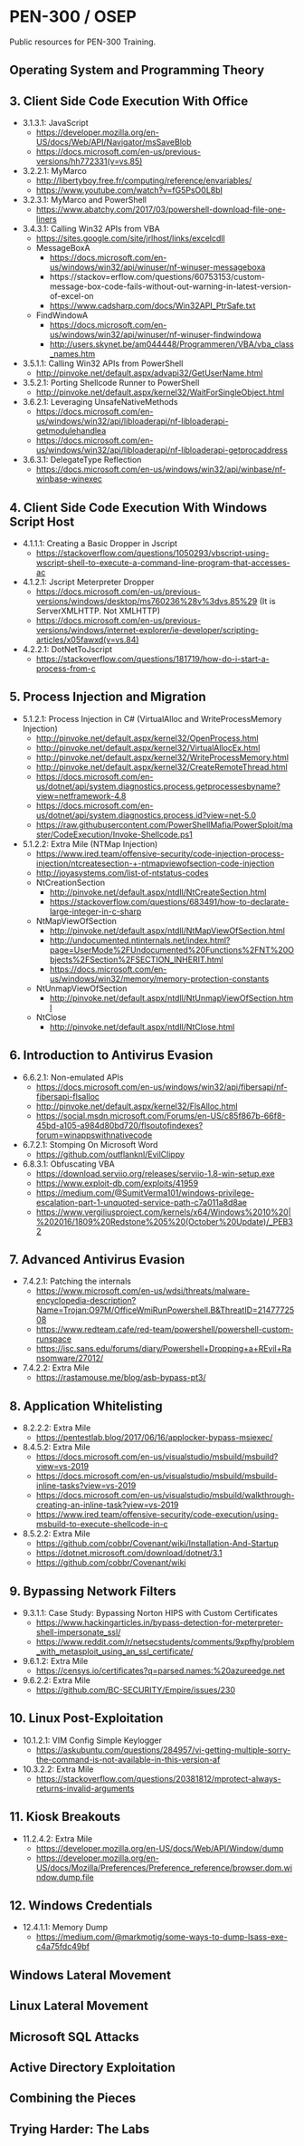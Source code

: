 # PEN-300 / OSEP

Public resources for PEN-300 Training. 

## Operating System and Programming Theory

## 3. Client Side Code Execution With Office
- 3.1.3.1: JavaScript
  - https://developer.mozilla.org/en-US/docs/Web/API/Navigator/msSaveBlob
  - https://docs.microsoft.com/en-us/previous-versions/hh772331(v=vs.85)
- 3.2.2.1: MyMarco
  - http://libertyboy.free.fr/computing/reference/envariables/
  - https://www.youtube.com/watch?v=fG5PsO0L8bI
- 3.2.3.1: MyMarco and PowerShell
  - https://www.abatchy.com/2017/03/powershell-download-file-one-liners
- 3.4.3.1: Calling Win32 APIs from VBA
  - https://sites.google.com/site/jrlhost/links/excelcdll
  - MessageBoxA
    - https://docs.microsoft.com/en-us/windows/win32/api/winuser/nf-winuser-messageboxa
    - https://stackov=erflow.com/questions/60753153/custom-message-box-code-fails-without-out-warning-in-latest-version-of-excel-on
    - https://www.cadsharp.com/docs/Win32API_PtrSafe.txt
  - FindWindowA
    - https://docs.microsoft.com/en-us/windows/win32/api/winuser/nf-winuser-findwindowa
    - http://users.skynet.be/am044448/Programmeren/VBA/vba_class_names.htm
- 3.5.1.1: Calling Win32 APIs from PowerShell
  - http://pinvoke.net/default.aspx/advapi32/GetUserName.html
- 3.5.2.1: Porting Shellcode Runner to PowerShell
  - http://pinvoke.net/default.aspx/kernel32/WaitForSingleObject.html
- 3.6.2.1: Leveraging UnsafeNativeMethods
  - https://docs.microsoft.com/en-us/windows/win32/api/libloaderapi/nf-libloaderapi-getmodulehandlea
  - https://docs.microsoft.com/en-us/windows/win32/api/libloaderapi/nf-libloaderapi-getprocaddress
- 3.6.3.1: DelegateType Reflection
  - https://docs.microsoft.com/en-us/windows/win32/api/winbase/nf-winbase-winexec

## 4. Client Side Code Execution With Windows Script Host
- 4.1.1.1: Creating a Basic Dropper in Jscript
  - https://stackoverflow.com/questions/1050293/vbscript-using-wscript-shell-to-execute-a-command-line-program-that-accesses-ac
- 4.1.2.1: Jscript Meterpreter Dropper
  - https://docs.microsoft.com/en-us/previous-versions/windows/desktop/ms760236%28v%3dvs.85%29 (It is ServerXMLHTTP. Not XMLHTTP)
  - https://docs.microsoft.com/en-us/previous-versions/windows/internet-explorer/ie-developer/scripting-articles/x05fawxd(v=vs.84)
- 4.2.2.1: DotNetToJscript
  - https://stackoverflow.com/questions/181719/how-do-i-start-a-process-from-c

## 5. Process Injection and Migration
- 5.1.2.1: Process Injection in C# (VirtualAlloc and WriteProcessMemory Injection)
  - http://pinvoke.net/default.aspx/kernel32/OpenProcess.html
  - http://pinvoke.net/default.aspx/kernel32/VirtualAllocEx.html
  - http://pinvoke.net/default.aspx/kernel32/WriteProcessMemory.html
  - http://pinvoke.net/default.aspx/kernel32/CreateRemoteThread.html
  - https://docs.microsoft.com/en-us/dotnet/api/system.diagnostics.process.getprocessesbyname?view=netframework-4.8
  - https://docs.microsoft.com/en-us/dotnet/api/system.diagnostics.process.id?view=net-5.0
  - https://raw.githubusercontent.com/PowerShellMafia/PowerSploit/master/CodeExecution/Invoke-Shellcode.ps1
- 5.1.2.2: Extra Mile (NTMap Injection)
  - https://www.ired.team/offensive-security/code-injection-process-injection/ntcreatesection-+-ntmapviewofsection-code-injection
  - http://joyasystems.com/list-of-ntstatus-codes
  - NtCreationSection
    - http://pinvoke.net/default.aspx/ntdll/NtCreateSection.html
    - https://stackoverflow.com/questions/683491/how-to-declarate-large-integer-in-c-sharp
  - NtMapViewOfSection
    - http://pinvoke.net/default.aspx/ntdll/NtMapViewOfSection.html
    - http://undocumented.ntinternals.net/index.html?page=UserMode%2FUndocumented%20Functions%2FNT%20Objects%2FSection%2FSECTION_INHERIT.html
    - https://docs.microsoft.com/en-us/windows/win32/memory/memory-protection-constants
  - NtUnmapViewOfSection
    - http://pinvoke.net/default.aspx/ntdll/NtUnmapViewOfSection.html
  - NtClose
    - http://pinvoke.net/default.aspx/ntdll/NtClose.html 

## 6. Introduction to Antivirus Evasion
- 6.6.2.1: Non-emulated APIs
  - https://docs.microsoft.com/en-us/windows/win32/api/fibersapi/nf-fibersapi-flsalloc
  - http://pinvoke.net/default.aspx/kernel32/FlsAlloc.html
  - https://social.msdn.microsoft.com/Forums/en-US/c85f867b-66f8-45bd-a105-a984d80bd720/flsoutofindexes?forum=winappswithnativecode
- 6.7.2.1: Stomping On Microsoft Word
  - https://github.com/outflanknl/EvilClippy
- 6.8.3.1: Obfuscating VBA
  - https://download.serviio.org/releases/serviio-1.8-win-setup.exe
  - https://www.exploit-db.com/exploits/41959
  - https://medium.com/@SumitVerma101/windows-privilege-escalation-part-1-unquoted-service-path-c7a011a8d8ae
  - https://www.vergiliusproject.com/kernels/x64/Windows%2010%20|%202016/1809%20Redstone%205%20(October%20Update)/_PEB32

## 7. Advanced Antivirus Evasion

- 7.4.2.1: Patching the internals
  - https://www.microsoft.com/en-us/wdsi/threats/malware-encyclopedia-description?Name=Trojan:O97M/OfficeWmiRunPowershell.B&ThreatID=2147772508
  - https://www.redteam.cafe/red-team/powershell/powershell-custom-runspace
  - https://isc.sans.edu/forums/diary/Powershell+Dropping+a+REvil+Ransomware/27012/
- 7.4.2.2: Extra Mile
  - https://rastamouse.me/blog/asb-bypass-pt3/

## 8. Application Whitelisting

- 8.2.2.2: Extra Mile
  - https://pentestlab.blog/2017/06/16/applocker-bypass-msiexec/
- 8.4.5.2: Extra Mile
  - https://docs.microsoft.com/en-us/visualstudio/msbuild/msbuild?view=vs-2019
  - https://docs.microsoft.com/en-us/visualstudio/msbuild/msbuild-inline-tasks?view=vs-2019
  - https://docs.microsoft.com/en-us/visualstudio/msbuild/walkthrough-creating-an-inline-task?view=vs-2019
  - https://www.ired.team/offensive-security/code-execution/using-msbuild-to-execute-shellcode-in-c
- 8.5.2.2: Extra Mile
  - https://github.com/cobbr/Covenant/wiki/Installation-And-Startup
  - https://dotnet.microsoft.com/download/dotnet/3.1
  - https://github.com/cobbr/Covenant/wiki

## 9. Bypassing Network Filters

- 9.3.1.1: Case Study: Bypassing Norton HIPS with Custom Certificates
  - https://www.hackingarticles.in/bypass-detection-for-meterpreter-shell-impersonate_ssl/
  - https://www.reddit.com/r/netsecstudents/comments/9xpfhy/problem_with_metasploit_using_an_ssl_certificate/
- 9.6.1.2: Extra Mile
  - https://censys.io/certificates?q=parsed.names:%20azureedge.net
- 9.6.2.2: Extra Mile
  - https://github.com/BC-SECURITY/Empire/issues/230

## 10. Linux Post-Exploitation

- 10.1.2.1: VIM Config Simple Keylogger
  - https://askubuntu.com/questions/284957/vi-getting-multiple-sorry-the-command-is-not-available-in-this-version-af
- 10.3.2.2: Extra Mile
  - https://stackoverflow.com/questions/20381812/mprotect-always-returns-invalid-arguments

## 11. Kiosk Breakouts
- 11.2.4.2: Extra Mile
  - https://developer.mozilla.org/en-US/docs/Web/API/Window/dump
  - https://developer.mozilla.org/en-US/docs/Mozilla/Preferences/Preference_reference/browser.dom.window.dump.file

## 12. Windows Credentials
- 12.4.1.1: Memory Dump
  - https://medium.com/@markmotig/some-ways-to-dump-lsass-exe-c4a75fdc49bf

## Windows Lateral Movement

## Linux Lateral Movement

## Microsoft SQL Attacks

## Active Directory Exploitation

## Combining the Pieces

## Trying Harder: The Labs
